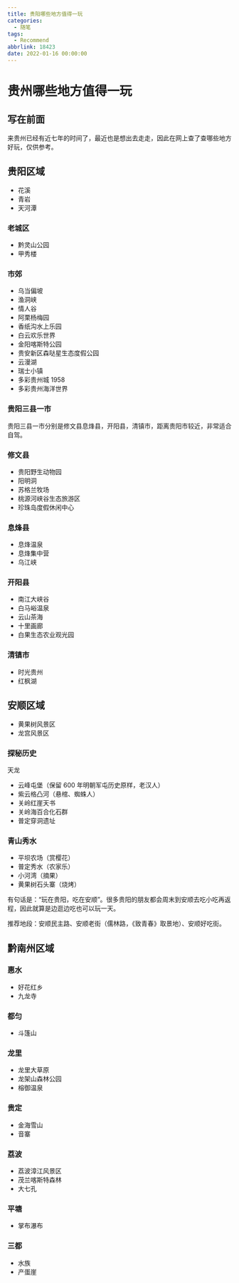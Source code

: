 ```yaml
---
title: 贵阳哪些地方值得一玩
categories:
  - 随笔
tags:
  - Recommend
abbrlink: 18423
date: 2022-01-16 00:00:00
---
```


# 贵州哪些地方值得一玩

## 写在前面

来贵州已经有近七年的时间了，最近也是想出去走走，因此在网上查了查哪些地方好玩，仅供参考。

## 贵阳区域

- 花溪
- 青岩
- 天河潭

### 老城区

- 黔灵山公园
- 甲秀楼

### 市郊

- 乌当偏坡
- 渔洞峡
- 情人谷
- 阿栗杨梅园
- 香纸沟水上乐园
- 白云欢乐世界
- 金阳喀斯特公园
- 贵安新区森哒星生态度假公园
- 云漫湖
- 瑞士小镇
- 多彩贵州城 1958
- 多彩贵州海洋世界

### 贵阳三县一市

贵阳三县一市分别是修文县息烽县，开阳县，清镇市，距离贵阳市较近，非常适合自驾。

### 修文县

- 贵阳野生动物园
- 阳明洞
- 苏格兰牧场
- 桃源河峡谷生态旅游区
- 珍珠岛度假休闲中心

### 息烽县

- 息烽温泉
- 息烽集中营
- 乌江峡

### 开阳县

- 南江大峡谷
- 白马峪温泉
- 云山茶海
- 十里画廊
- 白果生态农业观光园

### 清镇市

- 时光贵州
- 红枫湖

## 安顺区域

- 黄果树风景区
- 龙宫风景区

### 探秘历史

天龙

- 云峰屯堡（保留 600 年明朝军屯历史原样，老汉人）
- 紫云格凸河（悬棺、蜘蛛人）
- 关岭红崖天书
- 关岭海百合化石群
- 普定穿洞遗址

### 青山秀水

- 平坝农场（赏樱花）
- 普定秀水（农家乐）
- 小河湾（摘果）
- 黄果树石头寨（烧烤）

有句话是：“玩在贵阳，吃在安顺”。很多贵阳的朋友都会周末到安顺去吃小吃再返程，因此就算是边逛边吃也可以玩一天。

推荐地段：安顺民主路、安顺老街（儒林路，《致青春》取景地）、安顺好吃街。

## 黔南州区域

### 惠水

- 好花红乡
- 九龙寺

### 都匀

- 斗篷山

### 龙里

- 龙里大草原
- 龙架山森林公园
- 榕御温泉

### 贵定

- 金海雪山
- 音寨

### 荔波

- 荔波漳江风景区
- 茂兰喀斯特森林
- 大七孔

### 平塘

- 掌布瀑布

### 三都

- 水族
- 产蛋崖
